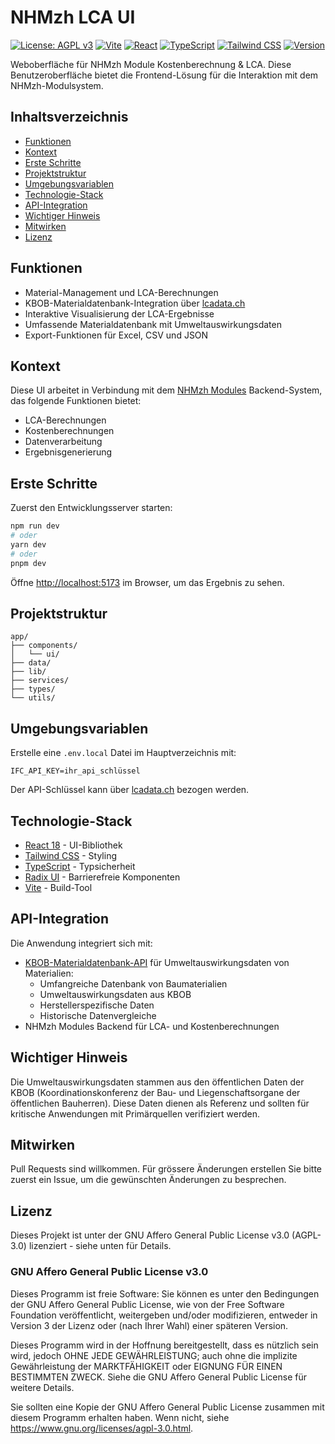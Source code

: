 # NHMzh LCA UI

[![License: AGPL v3](https://img.shields.io/badge/License-AGPL%20v3-blue.svg)](https://www.gnu.org/licenses/agpl-3.0)
[![Vite](https://img.shields.io/badge/Vite-5.4-646CFF.svg?logo=vite)](https://vitejs.dev/)
[![React](https://img.shields.io/badge/React-18.3-61DAFB.svg?logo=react)](https://reactjs.org/)
[![TypeScript](https://img.shields.io/badge/TypeScript-5.7-3178C6.svg?logo=typescript)](https://www.typescriptlang.org/)
[![Tailwind CSS](https://img.shields.io/badge/Tailwind%20CSS-3.4-38B2AC.svg?logo=tailwind-css)](https://tailwindcss.com/)
[![Version](https://img.shields.io/badge/Version-0.0.1-brightgreen.svg)](https://github.com/LTplus-AG/LCA-Cost-NHMzh)

Weboberfläche für NHMzh Module Kostenberechnung & LCA. Diese Benutzeroberfläche bietet die Frontend-Lösung für die Interaktion mit dem NHMzh-Modulsystem.

## Inhaltsverzeichnis

- [Funktionen](#funktionen)
- [Kontext](#kontext)
- [Erste Schritte](#erste-schritte)
- [Projektstruktur](#projektstruktur)
- [Umgebungsvariablen](#umgebungsvariablen)
- [Technologie-Stack](#technologie-stack)
- [API-Integration](#api-integration)
- [Wichtiger Hinweis](#wichtiger-hinweis)
- [Mitwirken](#mitwirken)
- [Lizenz](#lizenz)

## Funktionen

- Material-Management und LCA-Berechnungen
- KBOB-Materialdatenbank-Integration über [lcadata.ch](https://www.lcadata.ch/)
- Interaktive Visualisierung der LCA-Ergebnisse
- Umfassende Materialdatenbank mit Umweltauswirkungsdaten
- Export-Funktionen für Excel, CSV und JSON

## Kontext

Diese UI arbeitet in Verbindung mit dem [NHMzh Modules](https://github.com/LTplus-AG/LCA-Cost-NHMzh) Backend-System, das folgende Funktionen bietet:

- LCA-Berechnungen
- Kostenberechnungen
- Datenverarbeitung
- Ergebnisgenerierung

## Erste Schritte

Zuerst den Entwicklungsserver starten:

```bash
npm run dev
# oder
yarn dev
# oder
pnpm dev
```

Öffne [http://localhost:5173](http://localhost:5173) im Browser, um das Ergebnis zu sehen.

## Projektstruktur

```
app/
├── components/
│   └── ui/
├── data/
├── lib/
├── services/
├── types/
└── utils/
```

## Umgebungsvariablen

Erstelle eine `.env.local` Datei im Hauptverzeichnis mit:

```
IFC_API_KEY=ihr_api_schlüssel
```

Der API-Schlüssel kann über [lcadata.ch](https://www.lcadata.ch/) bezogen werden.

## Technologie-Stack

- [React 18](https://reactjs.org/) - UI-Bibliothek
- [Tailwind CSS](https://tailwindcss.com/) - Styling
- [TypeScript](https://www.typescriptlang.org/) - Typsicherheit
- [Radix UI](https://www.radix-ui.com/) - Barrierefreie Komponenten
- [Vite](https://vitejs.dev/) - Build-Tool

## API-Integration

Die Anwendung integriert sich mit:

- [KBOB-Materialdatenbank-API](https://www.lcadata.ch/) für Umweltauswirkungsdaten von Materialien:
  - Umfangreiche Datenbank von Baumaterialien
  - Umweltauswirkungsdaten aus KBOB
  - Herstellerspezifische Daten
  - Historische Datenvergleiche
- NHMzh Modules Backend für LCA- und Kostenberechnungen

## Wichtiger Hinweis

Die Umweltauswirkungsdaten stammen aus den öffentlichen Daten der KBOB (Koordinationskonferenz der Bau- und Liegenschaftsorgane der öffentlichen Bauherren). Diese Daten dienen als Referenz und sollten für kritische Anwendungen mit Primärquellen verifiziert werden.

## Mitwirken

Pull Requests sind willkommen. Für grössere Änderungen erstellen Sie bitte zuerst ein Issue, um die gewünschten Änderungen zu besprechen.

## Lizenz

Dieses Projekt ist unter der GNU Affero General Public License v3.0 (AGPL-3.0) lizenziert - siehe unten für Details.

### GNU Affero General Public License v3.0

Dieses Programm ist freie Software: Sie können es unter den Bedingungen der GNU Affero General Public License, wie von der Free Software Foundation veröffentlicht, weitergeben und/oder modifizieren, entweder in Version 3 der Lizenz oder (nach Ihrer Wahl) einer späteren Version.

Dieses Programm wird in der Hoffnung bereitgestellt, dass es nützlich sein wird, jedoch OHNE JEDE GEWÄHRLEISTUNG; auch ohne die implizite Gewährleistung der MARKTFÄHIGKEIT oder EIGNUNG FÜR EINEN BESTIMMTEN ZWECK. Siehe die GNU Affero General Public License für weitere Details.

Sie sollten eine Kopie der GNU Affero General Public License zusammen mit diesem Programm erhalten haben. Wenn nicht, siehe <https://www.gnu.org/licenses/agpl-3.0.html>.
